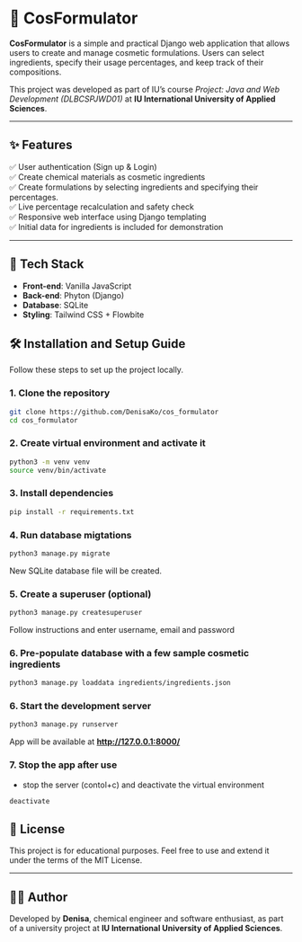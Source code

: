 # 🧪 CosFormulator

**CosFormulator** is a simple and practical Django web application that allows users to create and manage cosmetic formulations. Users can select ingredients, specify their usage percentages, and keep track of their compositions.

This project was developed as part of IU’s course *Project: Java and Web Development (DLBCSPJWD01)* at **IU International University of Applied Sciences**.

---

## ✨ Features

✅ User authentication (Sign up & Login)  
✅ Create chemical materials as cosmetic ingredients  
✅ Create formulations by selecting ingredients and specifying their percentages.  
✅ Live percentage recalculation and safety check   
✅ Responsive web interface using Django templating  
✅ Initial data for ingredients is included for demonstration

---


## 🚀 Tech Stack 
- **Front-end**: Vanilla JavaScript
- **Back-end**: Phyton (Django)
- **Database**: SQLite
- **Styling**: Tailwind CSS + Flowbite

## 🛠️ Installation and Setup Guide

Follow these steps to set up the project locally.

### **1. Clone the repository**  
```sh
git clone https://github.com/DenisaKo/cos_formulator
cd cos_formulator
```

### **2. Create virtual environment and activate it**  
```sh
python3 -m venv venv
source venv/bin/activate
```

### **3. Install dependencies**  
```sh
pip install -r requirements.txt
```

### **4. Run database migtations**
```sh
python3 manage.py migrate
```
New SQLite database file will be created.


### **5. Create a superuser (optional)**
```sh
python3 manage.py createsuperuser
```
Follow instructions and enter username, email and password


### **6. Pre-populate database with a few sample cosmetic ingredients**
```sh
python3 manage.py loaddata ingredients/ingredients.json
```


### **6. Start the development server**  
```sh
python3 manage.py runserver
```
App will be available at **http://127.0.0.1:8000/**  


### **7. Stop the app after use** 

- stop the server (contol+c) and deactivate the virtual environment
```sh
deactivate
```


## 📜 License

This project is for educational purposes. Feel free to use and extend it under the terms of the MIT License.

---

## 👩‍💻 Author

Developed by **Denisa**, chemical engineer and software enthusiast, as part of a university project at **IU International University of Applied Sciences**.
